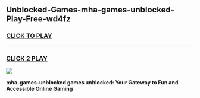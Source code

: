 
## Unblocked-Games-mha-games-unblocked-Play-Free-wd4fz
<h3>
<a href="https://premium76.site?title=mha-games-unblocked&ref=23A">CLICK TO PLAY</a></h3>
<hr>

<h3>
<a href="https://premium76.site?title=mha-games-unblocked&ref=23A">CLICK 2 PLAY</a>
  
</h3>

<a href="https://premium76.site?title=mha-games-unblocked&ref=23A"><img src="https://clearcache.store/games.png"></a>


**mha-games-unblocked games unblocked: Your Gateway to Fun and Accessible Online Gaming**
